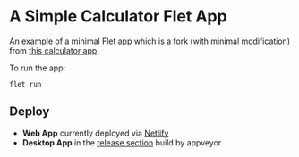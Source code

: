 # A Simple Calculator Flet App

An example of a minimal Flet app which is a fork (with minimal modification) from [this calculator app](https://github.com/taaaf11/Calculator).


To run the app:

```shell
flet run
```

## Deploy

- **Web App** currently deployed via [Netlify](https://flet-calculator-lightbridge.netlify.app/)
- **Desktop App** in the [release section](https://github.com/Lightbridge-KS/flet-calculator/releases) build by appveyor
